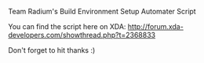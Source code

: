 Team Radium's Build Environment Setup Automater Script

You can find the script here on XDA: http://forum.xda-developers.com/showthread.php?t=2368833

Don't forget to hit thanks :)
